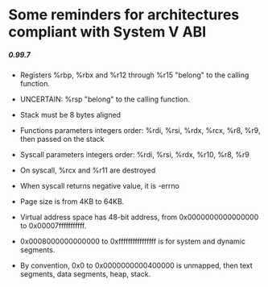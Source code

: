 # Some reminders for architectures compliant with System V ABI
##### 0.99.7

- Registers %rbp, %rbx and %r12 through %r15 "belong" to the calling function.
- UNCERTAIN: %rsp "belong" to the calling function.
- Stack must be 8 bytes aligned
- Functions parameters integers order: %rdi, %rsi, %rdx, %rcx, %r8, %r9, then passed on the stack
- Syscall parameters integers order: %rdi, %rsi, %rdx, %r10, %r8, %r9
- On syscall, %rcx and %r11 are destroyed
- When syscall returns negative value, it is -errno

- Page size is from 4KB to 64KB.
- Virtual address space has 48-bit address, from 0x0000000000000000 to 0x00007fffffffffff.
- 0x0008000000000000 to 0xffffffffffffffff is for system and dynamic segments.
- By convention, 0x0 to 0x0000000000400000 is unmapped, then text segments, data segments, heap, stack.
